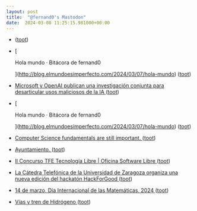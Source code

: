 ```yaml
---
layout: post
title:  "@fernand0's Mastodon"
date:  2024-03-08 11:25:15.981000+00:00
---
```

*  [ ](https://taquiones.net/social/victor) ([toot](https://mastodon.social/@fernand0/112059817392867495))
*  [
    
      Hola mundo · Bitácora de fernand0
    
   ](http://blog.elmundoesimperfecto.com/2024/03/07/hola-mundo) ([toot](https://mastodon.social/@fernand0/112059301355629392))
*  [Microsoft y OpenAI publican una investigación conjunta para desarticular usos maliciosos de la IA ](https://unaaldia.hispasec.com/2024/03/microsoft-y-openai-publican-una-investigacion-conjunta-para-desarticular-usos-maliciosos-de-la-ia.htm) ([toot](https://mastodon.social/@fernand0/112057753050719604))
*  [
    
      Hola mundo · Bitácora de fernand0
    
   ](http://blog.elmundoesimperfecto.com/2024/03/07/hola-mundo) ([toot](https://mastodon.social/@fernand0/112056091352493852))
*  [Computer Science fundamentals are still important. ](https://dev.to/moozzyk/computer-science-fundamentals-are-still-important-5h5) ([toot](https://mastodon.social/@fernand0/112055769748678803))
*  [Ayuntamiento. ](https://avecesunafoto.wordpress.com/2024/03/07/ayuntamiento) ([toot](https://mastodon.social/@fernand0/112055629050136033))
*  [II Concurso TFE Tecnología Libre \|  Oficina Software Libre   ](https://osluz.unizar.es/content/ii-concurso-tfe-tecnologia-libre) ([toot](https://mastodon.social/@fernand0/112055556864724185))
*  [La Cátedra Telefónica de la Universidad de Zaragoza organiza una nueva edición del hackatón HackForGood ](http://www.unizar.es/actualidad/vernoticia_ng.php?id=8162) ([toot](https://mastodon.social/@fernand0/112055262151754335))
*  [14 de marzo, Día Internacional de las Matemáticas, 2024 ](https://iuma.unizar.es/noticia/14-de-marzo-dia-internacional-de-las-matematicas-202) ([toot](https://mastodon.social/@fernand0/112055019856671939))
*  [Vías y tren de Hidrógeno ](https://www.flickr.com/photos/fernand0/53565138170) ([toot](https://mastodon.social/@fernand0/112054891112644989))

